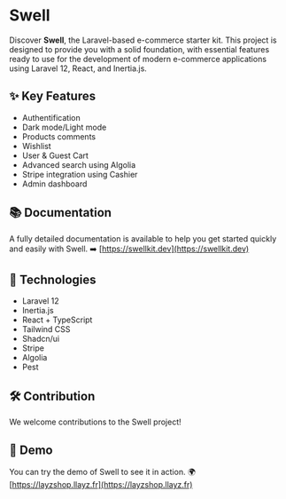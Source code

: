 # Swell

Discover **Swell**, the Laravel-based e-commerce starter kit.
This project is designed to provide you with a solid foundation, with essential features ready to use for the development
of modern e-commerce applications using Laravel 12, React, and Inertia.js.

## ✨ Key Features

- Authentification
- Dark mode/Light mode
- Products comments 
- Wishlist
- User & Guest Cart
- Advanced search using Algolia
- Stripe integration using Cashier
- Admin dashboard

## 📚 Documentation

A fully detailed documentation is available to help you get started quickly and easily with Swell.
➡️ [https://swellkit.dev](https://swellkit.dev)

## 🧩 Technologies

- Laravel 12
- Inertia.js
- React + TypeScript
- Tailwind CSS
- Shadcn/ui
- Stripe
- Algolia
- Pest

## 🛠️ Contribution

We welcome contributions to the Swell project!

## 🧪 Demo

You can try the demo of Swell to see it in action.
🌍 [https://layzshop.llayz.fr](https://layzshop.llayz.fr)
